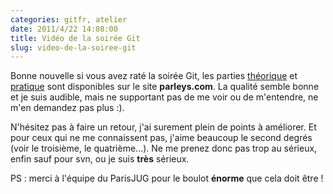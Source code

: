 ```yaml
---
categories: gitfr, atelier
date: 2011/4/22 14:08:00
title: Vidéo de la soirée Git
slug: video-de-la-soiree-git
---
```


Bonne nouvelle si vous avez raté la soirée Git, les parties [théorique](http://www.parleys.com/#st=5&id=2366) et [pratique](http://www.parleys.com/#st=5&id=2368) sont disponibles sur le site **parleys.com**. La qualité semble bonne et je suis audible, mais ne supportant pas de me voir ou de m'entendre, ne m'en demandez pas plus :).

N'hésitez pas à faire un retour, j'ai surement plein de points à améliorer. Et pour ceux qui ne me connaissent pas, j'aime beaucoup le second degrés (voir le troisième, le quatrième...). Ne me prenez donc pas trop au sérieux, enfin sauf pour svn, ou je suis **très** sérieux.

PS : merci à l'équipe du ParisJUG pour le boulot **énorme** que cela doit être !
